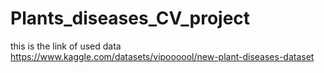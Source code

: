 # Plants_diseases_CV_project

this is the link of used data https://www.kaggle.com/datasets/vipoooool/new-plant-diseases-dataset

